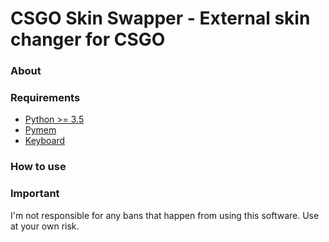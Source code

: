 # CSGO Skin Swapper - External skin changer for CSGO
<h3>About</h3>
<h3>Requirements</h3>
<ul><li><a href="https://www.python.org/">Python >= 3.5</a></li>
  <li><a href="https://pypi.org/project/Pymem/">Pymem</a></li>
  <li><a href="https://pypi.org/project/keyboard/">Keyboard</a></li>
</ul>

<h3>How to use</h3>
<h3>Important</h3>
I'm not responsible for any bans that happen from using this software. Use at your own risk.
